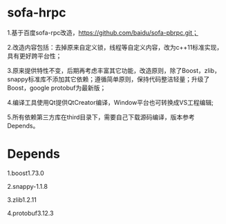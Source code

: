 # sofa-hrpc

1.基于百度sofa-rpc改造，https://github.com/baidu/sofa-pbrpc.git；

2.改造内容包括：去掉原来自定义锁，线程等自定义内容，改为c++11标准实现，具有更好跨平台性；

3.原来提供特性不变，后期再考虑丰富其它功能，改造原则，除了Boost，zlib，snappy标准库不添加其它依赖；遵循简单原则，保持代码整洁轻量；升级了Boost，google protobuf为最新版；

4.编译工具使用Qt提供QtCreator编译，Window平台也可转换成VS工程编辑;

5.所有依赖第三方库在third目录下，需要自己下载源码编译，版本参考Depends。

# Depends

1.boost1.73.0

2.snappy-1.1.8

3.zlib1.2.11

4.protobuf3.12.3

